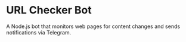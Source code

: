 
# URL Checker Bot

A Node.js bot that monitors web pages for content changes and sends notifications via Telegram.
